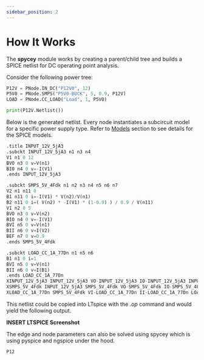 ```yaml
---
sidebar_position: 2
---
```


# How It Works

The **spycey** module works by creating a parent/child tree and builds a SPICE netlist for DC operating point analysis. 

Consider the following power tree:
```py
P12V = PNode.IN_DC("P12V0", 12)
P5V0 = PNode.SMPS("P5V0-BUCK", 5, 0.9, P12V)
LOAD = PNode.CC_LOAD("Load", 1, P5V0)

print(P12V.Netlist())
```

Below is the generated netlist. Every node instantiates a subcircuit model for a specific power supply type. Refer to [Models](./models.md) section to see details for the SPICE models. 
```py
.title INPUT_12V_5jA3
.subckt INPUT_12V_5jA3 n1 n3 n4
V1 n1 0 12
BVO n3 0 v=V(n1)
BIO n4 0 v=-I(V1)
.ends INPUT_12V_5jA3

.subckt SMPS_5V_4Fdk n1 n2 n3 n4 n5 n6 n7
V2 n1 n11 0
B1 n11 0 i=-I(V1) * V(n2)/V(n1)
B2 n11 0 i=( V(n2) * -I(V1) * (1-0.9) ) / 0.9 / V(n11)
V1 n2 0 5
BVO n3 0 v=V(n2)
BIO n4 0 v=-I(V1)
BVI n5 0 v=V(n1)
BII n6 0 v=I(V2)
BEF n7 0 v=0.9
.ends SMPS_5V_4Fdk

.subckt LOAD_CC_1A_77Dn n1 n5 n6
B1 n1 0 i=1
BVI n5 0 v=V(n1)
BII n6 0 v=I(B1)
.ends LOAD_CC_1A_77Dn
XINPUT_12V_5jA3 INPUT_12V_5jA3 VO-INPUT_12V_5jA3 IO-INPUT_12V_5jA3 INPUT_12V_5jA3
XSMPS_5V_4Fdk INPUT_12V_5jA3 SMPS_5V_4Fdk VO-SMPS_5V_4Fdk IO-SMPS_5V_4Fdk VI-SMPS_5V_4Fdk II-SMPS_5V_4Fdk EF-SMPS_5V_4Fdk SMPS_5V_4Fdk
XLOAD_CC_1A_77Dn SMPS_5V_4Fdk VI-LOAD_CC_1A_77Dn II-LOAD_CC_1A_77Dn LOAD_CC_1A_77Dn
```

This netlist could be copied into LTspice with the *.op* command and would yield the following output.

**INSERT LTSPICE Screenshot**

The edge and node parameters can also be solved using spycey which is using pyspice and ngspice under the hood.

```py
P12
```